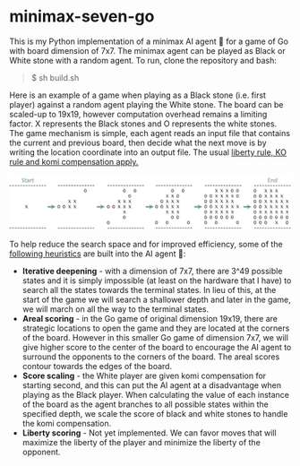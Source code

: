 # minimax-seven-go

This is my Python implementation of a minimax AI agent :robot: for a game of Go with board dimension of 7x7. The minimax agent can be played as Black or White stone with a random agent. To run, clone the repository and bash:

> $ sh build.sh

Here is an example of a game when playing as a Black stone (i.e. first player) against a random agent playing the White stone. The board can be scaled-up to 19x19, however computation overhead remains a limiting factor. X represents the Black stones and O represents the white stones. The game mechanism is simple, each agent reads an input file that contains the current and previous board, then decide what the next move is by writing the location coordinate into an output file. The usual [liberty rule, KO rule and komi compensation apply.](https://en.wikipedia.org/wiki/Rules_of_Go)

![Game](/readme/game_progression.png)

To help reduce the search space and for improved efficiency, some of the [following heuristics](https://en.wikipedia.org/wiki/Go_strategy_and_tactics) are built into the AI agent :robot::
* **Iterative deepening** - with a dimension of 7x7, there are 3^49 possible states and it is simply impossible (at least on the hardware that I have) to search all the states towards the terminal states. In lieu of this, at the start of the game we will search a shallower depth and later in the game, we will march on all the way to the terminal states. 
* **Areal scoring** - in the Go game of original dimension 19x19, there are strategic locations to open the game and they are located at the corners of the board. However in this smaller Go game of dimension 7x7, we will give higher score to the center of the board to encourage the AI agent to surround the opponents to the corners of the board. The areal scores contour towards the edges of the board.
* **Score scaling** - the White player are given komi compensation for starting second, and this can put the AI agent at a disadvantage when playing as the Black player. When calculating the value of each instance of the board as the agent branches to all possible states within the specified depth, we scale the score of black and white stones to handle the komi compensation. 
* **Liberty scoring** - Not yet implemented. We can favor moves that will maximize the liberty of the player and minimize the liberty of the opponent. 
